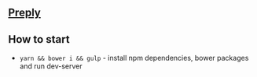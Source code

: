 ## [Preply]()


## How to start
* `yarn && bower i && gulp` - install npm dependencies, bower packages and run dev-server
